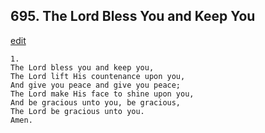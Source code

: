 
## 695.  The Lord Bless You and Keep You
[edit](https://docs.google.com/document/d/1%2Dpk7OvJe_m545I53kSWcN9JlmmhgHbgV/edit?mode=html)



    1.
    The Lord bless you and keep you,
    The Lord lift His countenance upon you,
    And give you peace and give you peace;
    The Lord make His face to shine upon you,
    And be gracious unto you, be gracious,
    The Lord be gracious unto you.
    Amen.
